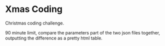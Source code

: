 # Xmas Coding

Christmas coding challenge.

90 minute limit, compare the parameters part of the two json files together, outputting the difference as a pretty html table.

